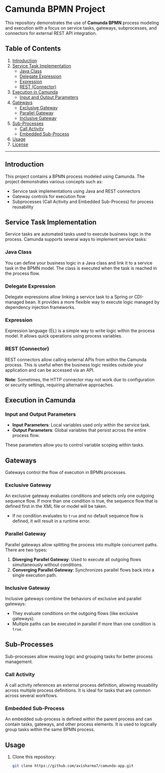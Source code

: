 # Camunda BPMN Project

This repository demonstrates the use of **Camunda BPMN** process modeling and execution with a focus on service tasks, gateways, subprocesses, and connectors for external REST API integration.

## Table of Contents

1. [Introduction](#introduction)
2. [Service Task Implementation](#service-task-implementation)
    - [Java Class](#java-class)
    - [Delegate Expression](#delegate-expression)
    - [Expression](#expression)
    - [REST (Connector)](#rest-connector)
3. [Execution in Camunda](#execution-in-camunda)
    - [Input and Output Parameters](#input-and-output-parameters)
4. [Gateways](#gateways)
    - [Exclusive Gateway](#exclusive-gateway)
    - [Parallel Gateway](#parallel-gateway)
    - [Inclusive Gateway](#inclusive-gateway)
5. [Sub-Processes](#sub-processes)
    - [Call Activity](#call-activity)
    - [Embedded Sub-Process](#embedded-sub-process)
6. [Usage](#usage)
7. [License](#license)

---

## Introduction

This project contains a BPMN process modeled using Camunda. The project demonstrates various concepts such as:
- Service task implementations using Java and REST connectors
- Gateway controls for execution flow
- Subprocesses (Call Activity and Embedded Sub-Process) for process reusability

## Service Task Implementation

Service tasks are automated tasks used to execute business logic in the process. Camunda supports several ways to implement service tasks:

### Java Class
You can define your business logic in a Java class and link it to a service task in the BPMN model. The class is executed when the task is reached in the process flow.

### Delegate Expression
Delegate expressions allow linking a service task to a Spring or CDI-managed bean. It provides a more flexible way to execute logic managed by dependency injection frameworks.

### Expression
Expression language (EL) is a simple way to write logic within the process model. It allows quick operations using process variables.

### REST (Connector)
REST connectors allow calling external APIs from within the Camunda process. This is useful when the business logic resides outside your application and can be accessed via an API.

**Note**: Sometimes, the HTTP connector may not work due to configuration or security settings, requiring alternative approaches.

## Execution in Camunda

### Input and Output Parameters
- **Input Parameters**: Local variables used only within the service task.
- **Output Parameters**: Global variables that persist across the entire process flow.

These parameters allow you to control variable scoping within tasks.

## Gateways

Gateways control the flow of execution in BPMN processes.

### Exclusive Gateway
An exclusive gateway evaluates conditions and selects only one outgoing sequence flow. If more than one condition is true, the sequence flow that is defined first in the XML file or model will be taken.

- If no condition evaluates to `true` and no default sequence flow is defined, it will result in a runtime error.

### Parallel Gateway
Parallel gateways allow splitting the process into multiple concurrent paths. There are two types:
1. **Diverging Parallel Gateway**: Used to execute all outgoing flows simultaneously without conditions.
2. **Converging Parallel Gateway**: Synchronizes parallel flows back into a single execution path.

### Inclusive Gateway
Inclusive gateways combine the behaviors of exclusive and parallel gateways:
- They evaluate conditions on the outgoing flows (like exclusive gateways).
- Multiple paths can be executed in parallel if more than one condition is `true`.

## Sub-Processes

Sub-processes allow reusing logic and grouping tasks for better process management.

### Call Activity
A call activity references an external process definition, allowing reusability across multiple process definitions. It is ideal for tasks that are common across several workflows.

### Embedded Sub-Process
An embedded sub-process is defined within the parent process and can contain tasks, gateways, and other process elements. It is used to logically group tasks within the same BPMN process.

## Usage

1. Clone this repository:
   ```bash
   git clone https://github.com/avisharma7/camunda-app.git
